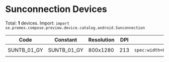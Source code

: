# Sunconnection Devices

Total: **1** devices. Import: `import se.premex.compose.preview.device.catalog.android.Sunconnection`

| Code | Constant | Resolution | DPI | Compose Spec | Preview Usage |
|------|----------|------------|-----|-------------|---------------|
| SUNTB_01_GY | SUNTB_01_GY | 800x1280 | 213 | `spec:width=800px,height=1280px,dpi=213` | `@Preview(device = Sunconnection.SUNTB_01_GY)` |

<!-- Generated automatically. Do not edit manually. -->
